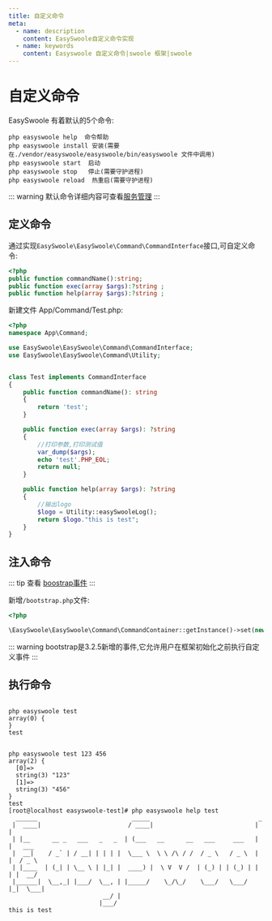 ```yaml
---
title: 自定义命令
meta:
  - name: description
    content: EasySwoole自定义命令实现
  - name: keywords
    content: Easyswoole 自定义命令|swoole 框架|swoole
---
```


# 自定义命令
EasySwoole 有着默认的5个命令:  
````
php easyswoole help  命令帮助
php easyswoole install 安装(需要在./vendor/easyswoole/easyswoole/bin/easyswoole 文件中调用)
php easyswoole start  启动
php easyswoole stop   停止(需要守护进程)
php easyswoole reload  热重启(需要守护进程)
````

::: warning 
默认命令详细内容可查看[服务管理](../Introduction/server.md)
:::

## 定义命令

通过实现`EasySwoole\EasySwoole\Command\CommandInterface`接口,可自定义命令:  

````php
<?php
public function commandName():string;
public function exec(array $args):?string ;
public function help(array $args):?string ;
````

新建文件 App/Command/Test.php:

````php
<?php
namespace App\Command;

use EasySwoole\EasySwoole\Command\CommandInterface;
use EasySwoole\EasySwoole\Command\Utility;


class Test implements CommandInterface
{
    public function commandName(): string
    {
        return 'test';
    }

    public function exec(array $args): ?string
    {
        //打印参数,打印测试值
        var_dump($args);
        echo 'test'.PHP_EOL;
        return null;
    }

    public function help(array $args): ?string
    {
        //输出logo
        $logo = Utility::easySwooleLog();
        return $logo."this is test";
    }
}
````

## 注入命令

::: tip
查看 [boostrap事件](../Core/event/bootstrap.md)
:::

新增`/bootstrap.php`文件:

````php
<?php

\EasySwoole\EasySwoole\Command\CommandContainer::getInstance()->set(new \App\Command\Test());
````

::: warning 
 bootstrap是3.2.5新增的事件,它允许用户在框架初始化之前执行自定义事件
:::

## 执行命令
````

php easyswoole test
array(0) {
}
test


php easyswoole test 123 456
array(2) {
  [0]=>
  string(3) "123"
  [1]=>
  string(3) "456"
}
test
[root@localhost easyswoole-test]# php easyswoole help test
  ______                          _____                              _
 |  ____|                        / ____|                            | |
 | |__      __ _   ___   _   _  | (___   __      __   ___     ___   | |   ___
 |  __|    / _` | / __| | | | |  \___ \  \ \ /\ / /  / _ \   / _ \  | |  / _ \
 | |____  | (_| | \__ \ | |_| |  ____) |  \ V  V /  | (_) | | (_) | | | |  __/
 |______|  \__,_| |___/  \__, | |_____/    \_/\_/    \___/   \___/  |_|  \___|
                          __/ |
                         |___/
this is test
        
````